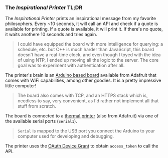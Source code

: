 ### The *Inspirational Printer* TL;DR

The *Inspirational Printer* prints an inspirational message from my favorite philosophers. Every ~10 seconds, it will call an API and check if a quote is available for printing. If a quote is available, it will print it. If there's no quote, it waits anothere 10 seconds and tries again.

> I could have equipped the board with more intelligence for querying: a schedule, etc. but C++ is much harder than JavaScript, this board doesn't have a real-time clock, and even though I toyed with the idea of using NTP, I ended up moving all the logic to the server. The core goal was to experiment with authentication after all.

The printer's brain is an [Arduino based board](https://www.adafruit.com/product/3010) available from Adafruit that comes with WiFi capabilities, among other goodies. It is a pretty impressive little computer!

> The board also comes with TCP, and an HTTPS stack which is, needless to say, very convenient, as I'd rather not implement all that stuff from scratch.

The board is connected to a [thermal printer](https://github.com/adafruit/Adafruit-Thermal-Printer-Library) (also from Adafruit) via one of the available serial ports (`Serial1`).

> `Serial` is mapped to the USB port you connect the Arduino to your computer used for  developing and debugging.

The printer uses the [OAuth Device Grant](https://oauth.net/2/device-flow/) to obtain `access_token` to call the API.
